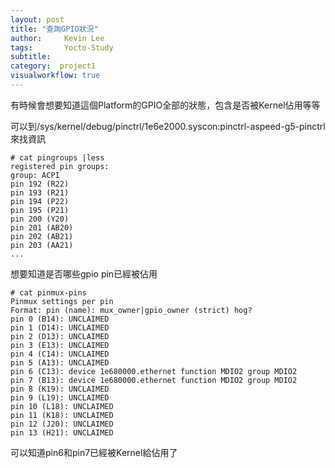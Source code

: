 ```yaml
---
layout: post
title: "查詢GPIO狀況"
author:     Kevin Lee
tags: 		Yocto-Study 
subtitle:   
category:  project1
visualworkflow: true
---
```

有時候會想要知道這個Platform的GPIO全部的狀態，包含是否被Kernel佔用等等

可以到/sys/kernel/debug/pinctrl/1e6e2000.syscon:pinctrl-aspeed-g5-pinctrl來找資訊

```
# cat pingroups |less
registered pin groups:
group: ACPI
pin 192 (R22)
pin 193 (R21)
pin 194 (P22)
pin 195 (P21)
pin 200 (Y20)
pin 201 (AB20)
pin 202 (AB21)
pin 203 (AA21)
...
```

想要知道是否哪些gpio pin已經被佔用

```
# cat pinmux-pins
Pinmux settings per pin
Format: pin (name): mux_owner|gpio_owner (strict) hog?
pin 0 (B14): UNCLAIMED
pin 1 (D14): UNCLAIMED
pin 2 (D13): UNCLAIMED
pin 3 (E13): UNCLAIMED
pin 4 (C14): UNCLAIMED
pin 5 (A13): UNCLAIMED
pin 6 (C13): device 1e680000.ethernet function MDIO2 group MDIO2
pin 7 (B13): device 1e680000.ethernet function MDIO2 group MDIO2
pin 8 (K19): UNCLAIMED
pin 9 (L19): UNCLAIMED
pin 10 (L18): UNCLAIMED
pin 11 (K18): UNCLAIMED
pin 12 (J20): UNCLAIMED
pin 13 (H21): UNCLAIMED
```

可以知道pin6和pin7已經被Kernel給佔用了